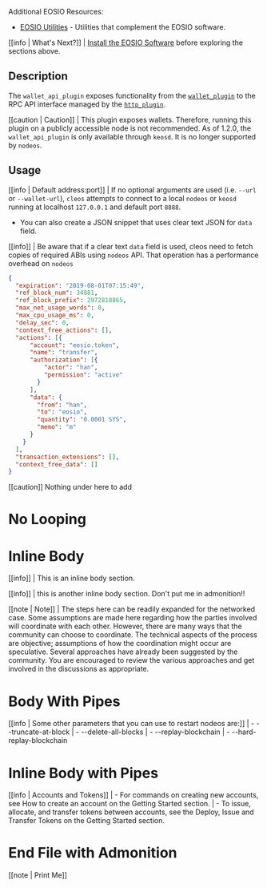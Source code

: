 Additional EOSIO Resources:
* [EOSIO Utilities](10_utilities/index.md) - Utilities that complement the EOSIO software.  

[//]: # (THIS IS A COMMENT REMOVING BROKEN LINKS)  
[//]: # (Upgrade-Guide-20_upgrade-guide/index.md-EOSIO-version/protocol-upgrade-guide.)  
[//]: # (Release Notes 30_release-notes/index.md  - All release notes for this EOSIO version.)  

[[info | What's Next?]]
| [Install the EOSIO Software](00_install/index.md) before exploring the sections above.

## Description

The `wallet_api_plugin` exposes functionality from the [`wallet_plugin`](../wallet_plugin/index.md) to the RPC API interface managed by the [`http_plugin`](../../../01_nodeos/03_plugins/http_plugin/index.md).

[[caution | Caution]]
| This plugin exposes wallets. Therefore, running this plugin on a publicly accessible node is not recommended. As of 1.2.0, the `wallet_api_plugin` is only available through `keosd`. It is no longer supported by `nodeos`.

## Usage

[[info | Default address:port]]
| If no optional arguments are used (i.e. `--url` or `--wallet-url`), `cleos` attempts to connect to a local `nodeos` or `keosd` running at localhost `127.0.0.1` and default port `8888`.

* You can also create a JSON snippet that uses clear text JSON for `data` field.

[[info]]
| Be aware that if a clear text `data` field is used, cleos need to fetch copies of required ABIs using `nodeos` API. That operation has a performance overhead on `nodeos`

```JSON
{
  "expiration": "2019-08-01T07:15:49",
  "ref_block_num": 34881,
  "ref_block_prefix": 2972818865,
  "max_net_usage_words": 0,
  "max_cpu_usage_ms": 0,
  "delay_sec": 0,
  "context_free_actions": [],
  "actions": [{
      "account": "eosio.token",
      "name": "transfer",
      "authorization": [{
          "actor": "han",
          "permission": "active"
        }
      ],
      "data": {
        "from": "han",
        "to": "eosio",
        "quantity": "0.0001 SYS",
        "memo": "m"
      }
    }
  ],
  "transaction_extensions": [],
  "context_free_data": []
}
```

[[caution]]
Nothing under here to add

# No Looping

# Inline Body

[[info]] | This is an inline body section.

[[info]] | this is another inline body section.
Don't put me in admonition!!

[[note | Note]] | The steps here can be readily expanded for the networked case. Some assumptions are made here regarding how the parties involved will coordinate with each other. However, there are many ways that the community can choose to coordinate. The technical aspects of the process are objective; assumptions of how the coordination might occur are speculative. Several approaches have already been suggested by the community. You are encouraged to review the various approaches and get involved in the discussions as appropriate.

# Body With Pipes

[[info | Some other parameters that you can use to restart nodeos are:]]
| - --truncate-at-block | - --delete-all-blocks | - --replay-blockchain | - --hard-replay-blockchain

# Inline Body with Pipes

[[info | Accounts and Tokens]] | - For commands on creating new accounts, see How to create an account on the Getting Started section. | - To issue, allocate, and transfer tokens between accounts, see the Deploy, Issue and Transfer Tokens on the Getting Started section.

# End File with Admonition
[[note | Print Me]]
